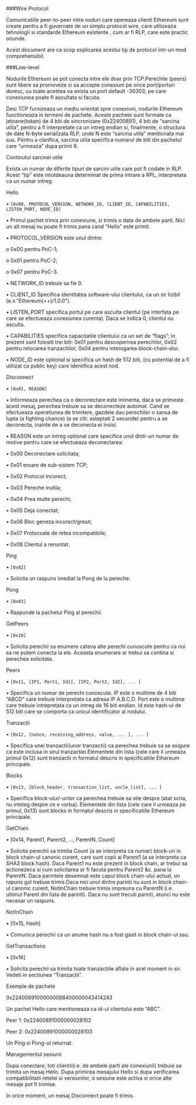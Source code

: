 ###Wire Protocol



Comunicatiile peer-to-peer intre noduri care opereaza clienti Ethereum sunt create pentru a fi guvernate de un simplu protocol wire, care utilizeaza tehnologii  si standarde Ethereum existente , cum ar fi RLP, care este practic oriunde.



Acest document are ca scop explicarea acestui tip de protocol intr-un mod comprehensibil.



###Low-level



Nodurile Ethereum se pot conecta intre ele doar prin TCP.Perechile (peers) sunt libere sa promoveze si sa accepte conexiuni pe orice port/porturi doresc, cu toate acestea va exista un port default -30303; pe care conexiunea poate fi ascultata si facuta.

Desi TCP furnizeaza un mediu orientat spre conexiuni, nodurile Ethereum functioneaza in termeni de pachete. Aceste pachete sunt formate ca jetoane(token) de 4 biti de sincronizare (0x22400891), 4 biti de “sarcina utila”, pentru a fi interpretate ca un intreg endian si, finalmente, o structura de date N-byte  serializata RLP, unde N este “sarcina utila” mentionata mai sus. Pentru a clarifica, sarcina utila specifica numarul de biti din pachetul care “urmeaza” dupa primii 8.

Continutul sarcinei utile

Exista un numar de diferite tipuri de sarcini utile care pot fi codate in RLP. Acest “tip” este intotdeauna determinat de prima intrare a RPL, interpretata ca un numar intreg: 

Hello

•	`[0x00, PROTOCOL_VERSION, NETWORK_ID, CLIENT_ID, CAPABILITIES, LISTEN_PORT, NODE_ID]`

•	Primul pachet trimis prin conexiune, si trimis o data de ambele parti. Nici un alt mesaj nu poate fi trimis pana cand  “Hello” este primit.

•	PROTOCOL_VERSION este unul dintre:

o	0x00 pentru PoC-1;

o	0x01 pentru PoC-2;

o	0x07 pentru PoC-3.

•	NETWORK_ID trebuie sa fie  0.

•	CLIENT_ID Specifica identitatea software-ului clientului, ca un sir lizibil (e.x."Ethereum(++)/1.0.0").

•	LISTEN_PORT specifica portul pe care asculta clientul (pe interfata pe care se efectueaza conexiunea curenta). Daca se indica 0, clientul nu asculta.

•	 CAPABILITIES  specifica capacitatile clientului ca un set de “flags”; in prezent sunt folositi trei biti: 0x01 pentru descoperirea perechilor, 0x02 pentru relocarea tranzactiilor, 0x04 pentru interogarea block-chain-ului.

•	NODE_ID este optional si specifica un hash de 512 biti, (cu potential de a fi utilizat ca public key) care identifica acest nod. 



Disconnect

•	`[0x01, REASON]`

•	Informeaza perechea ca o deconectare este iminenta, daca se primeste acest mesaj, perechea trebuie sa se deconecteze automat. Cand se efectueaza operatiunea de trimitere, gazdele dau perechilor o sansa de lupta (a fighting chance) (a se citi: asteptati 2 secunde) pentru a se deconecta, inainte de a se deconecta ei insisi.

•	REASON este un intreg optional care specifica unul dintr-un numar de motive pentru care se efectueaza deconectarea:

•	 0x00 Deconectare solicitata;

•	0x01 eroare de sub-sistem TCP;

•	0x02 Protocol incorect;

•	0x03 Pereche inutila;

•	0x04 Prea multe perechi;

•	0x05 Deja conectat;

•	0x06 Bloc geneza incorect/gresit;

•	0x07 Protocoale de retea incompatibile;

•	0x08 Clientul a renuntat.

Ping

•	`[0x02]`

•	Solicita un raspuns imediat la Pong de la pereche.

Pong

•	`[0x03]`

•	Raspunde la pachetul Ping al perechii.

GetPeers

•	`[0x10]`

•	Solicita perechii sa enumere cateva alte perechi cunoscute pentru ca noi sa ne putem conecta la ele. Aceasta enumerare ar trebui sa contina si perechea solicitata. 

Peers

•	`[0x11, [IP1, Port1, Id1], [IP2, Port2, Id2], ... ]`

•	Specifica un numar de perechi cunoscute. IP este o multime de 4 biti “ABCD” care trebuie interpretata ca adresa IP A.B.C.D. Port este o multime care trebuie intrepretata ca un intreg de 16 biti endian. Id este hash-ul de 512 biti care se comporta ca unicul identificator al nodului.

 Tranzactii

•	`[0x12, [nonce, receiving_address, value, ... ], ... ]`

•	Specifica unei tranzactii(unor tranzactii) ca perechea trebuie sa se asigure ca este inclusa in sirul tranzactiei.Elementele din lista (cele care il urmeaza primul 0x12) sunt tranzactii in formatul descris in specificatiile Ethereum principale.

 Blocks

•	`[0x13, [block_header, transaction_list, uncle_list], ... ]`

•	Specifica block-ului/-urilor ca perechea trebuie sa stie despre (atat scria, nu inteleg despre ce e vorba). Elementele din lista (cele care il urmeaza pe primul, 0x13) sunt blocks in formatul descris in specificatiile Ethereum principale.

 GetChain

•	[0x14, Parent1, Parent2, ..., ParentN, Count]

•	Solicita perechii sa trimita Count (a se interpreta ca numar) block-uri in block chain-ul canonic curent, care sunt copii ai Parent1 (a se interpreta ca SHA3 block hash). Daca Parent1 nu este prezent in block chain, ar trebui sa actionezeca si cum solicitarea ar fi facuta pentru Parent2 &c. pana la ParentN. Daca parintele desemnat este capul block chain-ului actual, un rapuns gol trebuie trimis.Daca nici unul dintre parinti nu sunt in block chain-ul canonic curent, NotInChain trebuie trimis impreuna cu ParentN (i.e. ultimul Parent din lista de parinti). Daca nu sunt trecuti parinti, atunci nu este necesar un raspuns.

 NotInChain

•	[0x15, Hash]

•	Comunica perechii ca un anume hash nu a fost gasit in block chain-ul sau.

 GetTransactions

•	[0x16]

•	Solicita perechii sa trimita toate tranzactiile aflate in acel moment in sir. Vedeti in sectiunea “Tranzactii”. 

Exemple de pachete

0x22400891000000088400000043414243

Un pachet Hello care mentioneaza ca id-ul clientului este “ABC”. 

Peer 1: 0x22400891000000028102

Peer 2: 0x22400891000000028103

Un Ping si Pong-ul returnat.

Managementul sesiunii

Dupa conectare, toti clientii(i.e. de ambele parti ale conexiunii) trebuie sa trimita un mesaj Hello. Dupa primirea mesajului Hello si dupa verificarea compatibilitatii retelei si versiunilor, o sesiune este activa si orice alte mesaje pot fi trimise.

In orice moment, un mesaj Disconnect poate fi trimis. 






